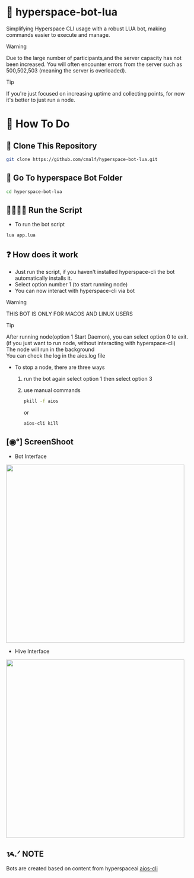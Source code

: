 # 💫 hyperspace-bot-lua
Simplifying Hyperspace CLI usage with a robust LUA bot, making commands easier to execute and manage.

> [!WARNING]
> Due to the large number of participants,and the server capacity has not been increased.
> You will often encounter errors from the server such as 500,502,503 (meaning the server is overloaded).

> [!TIP]
> If you're just focused on increasing uptime and collecting points, for now it's better to just run a node.

# 🤔 How To Do

## 🧬 Clone This Repository

```bash
git clone https://github.com/cmalf/hyperspace-bot-lua.git
```

## 📂 Go To hyperspace Bot Folder

```bash
cd hyperspace-bot-lua
```

## 🏃🏻‍♂️‍➡️ Run the Script

- To run the bot script
```bash
lua app.lua
```

## ❓ How does it work

- Just run the script, if you haven't installed hyperspace-cli
  the bot automatically installs it.
- Select option number 1 (to start running node)
- You can now interact with hyperspace-cli via bot

> [!WARNING]
> THIS BOT IS ONLY FOR MACOS AND LINUX USERS

> [!TIP]
> After running node(option 1 Start Daemon), you can select option 0 to exit. (if you just want to run node, without interacting with hyperspace-cli) <br>
> The node will run in the background <br>
> You can check the log in the aios.log file <br>

- To stop a node, there are three ways
  1. run the bot again select option 1 then select option 3
  2. use manual commands
     ```bash
     pkill -f aios
     ```
     or
     
     ```bash
     aios-cli kill
     ```

## [◉°] ScreenShoot

- Bot Interface
  
<img src="https://github.com/user-attachments/assets/a324b1c1-665f-43f1-b21e-869fda1f16d5" widht=580 height=480 >

- Hive Interface
  
<img src="https://github.com/user-attachments/assets/bf49d401-e830-4406-9d91-e8525308ee28" widht=580 height=480 >

## ᝰ.ᐟ NOTE

Bots are created based on content from hyperspaceai [aios-cli](https://github.com/hyperspaceai/aios-cli)
